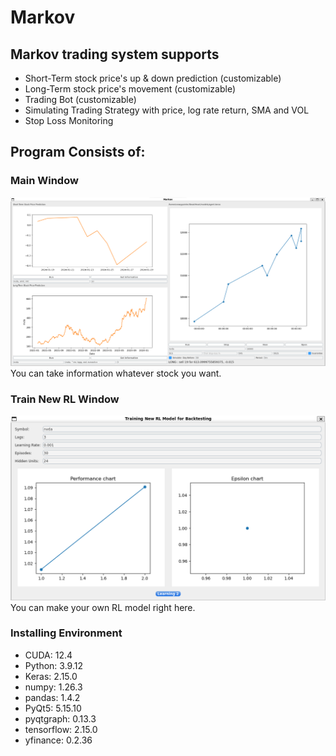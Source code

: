 # Markov

## Markov trading system supports
* Short-Term stock price's up & down prediction (customizable)
* Long-Term stock price's movement (customizable)
* Trading Bot (customizable)
* Simulating Trading Strategy with price, log rate return, SMA and VOL
* Stop Loss Monitoring

## Program Consists of:

### Main Window
![MainWindow](./readme_resources/main_window.png)
You can take information whatever stock you want.

### Train New RL Window
![TrainNewRLWindow](./readme_resources/newrlmodel_window.png)
You can make your own RL model right here.

### Installing Environment
* CUDA: 12.4
* Python: 3.9.12
* Keras: 2.15.0
* numpy: 1.26.3
* pandas: 1.4.2
* PyQt5: 5.15.10
* pyqtgraph: 0.13.3
* tensorflow: 2.15.0
* yfinance: 0.2.36